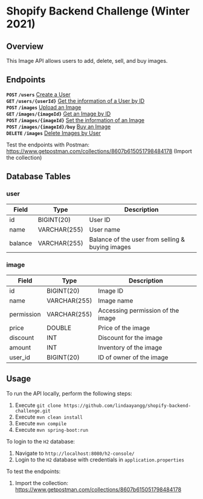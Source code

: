 # Shopify Backend Challenge (Winter 2021)

## Overview
This Image API allows users to add, delete, sell, and buy images.

## Endpoints

**`POST` `/users`** [Create a User](CREATE_USER.md)\
**`GET` `/users/{userId}`** [Get the information of a User by ID](GET_USER.md)\
**`POST` `/images`** [Upload an Image](UPLOAD_IMAGE.md)\
**`GET` `/images/{imageId}`** [Get an Image by ID](GET_IMAGE.md)\
**`POST` `/images/{imageId}`** [Set the information of an Image](SET_IMAGE_INFO.md)\
**`POST` `/images/{imageId}/buy`** [Buy an Image](BUY_IMAGE.md)\
**`DELETE` `/images`** [Delete Images by User](DELETE_USER_IMAGES.md)

Test the endpoints with Postman: https://www.getpostman.com/collections/8607b615051798484178 (Import the collection)

## Database Tables

### user

| Field      | Type         | Description                                      |
|------------|--------------|--------------------------------------------------|
| id         | BIGINT(20)   | User ID                                          |
| name       | VARCHAR(255) | User name                                        |
| balance    | VARCHAR(255) | Balance of the user from selling & buying images |

### image

| Field      | Type         | Description                                      |
|------------|--------------|--------------------------------------------------|
| id         | BIGINT(20)   | Image ID                                         |
| name       | VARCHAR(255) | Image name                                       |
| permission | VARCHAR(255) | Accessing permission of the image                |
| price      | DOUBLE       | Price of the image                               |
| discount   | INT          | Discount for the image                           |
| amount     | INT          | Inventory of the image                           |
| user_id    | BIGINT(20)   | ID of owner of the image                         |

## Usage
To run the API locally, perform the following steps:
1. Execute `git clone https://github.com/lindaayangg/shopify-backend-challenge.git`
2. Execute `mvn clean install`
3. Execute `mvn compile`
4. Execute `mvn spring-boot:run`

To login to the `H2` database:
1. Navigate to `http://localhost:8080/h2-console/` 
2. Login to the `H2` database with credentials in `application.properties`

To test the endpoints:
1. Import the collection: https://www.getpostman.com/collections/8607b615051798484178